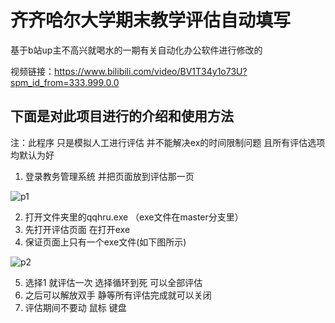 # 齐齐哈尔大学期末教学评估自动填写

基于b站up主不高兴就喝水的一期有关自动化办公软件进行修改的

视频链接：https://www.bilibili.com/video/BV1T34y1o73U?spm_id_from=333.999.0.0

## 下面是对此项目进行的介绍和使用方法

注：此程序 只是模拟人工进行评估 并不能解决ex的时间限制问题  且所有评估选项均默认为好

1. 登录教务管理系统  并把页面放到评估那一页

![p1](https://github.com/SplendidJoe/-/blob/main/p1.png)

2. 打开文件夹里的qqhru.exe  （exe文件在master分支里）
3. 先打开评估页面  在打开exe
4. 保证页面上只有一个exe文件(如下图所示)

![p2](https://github.com/SplendidJoe/-/blob/main/p2.png)

5. 选择1 就评估一次  选择循环到死 可以全部评估
6. 之后可以解放双手 静等所有评估完成就可以关闭
7. 评估期间不要动 鼠标 键盘
